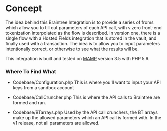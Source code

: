 Concept
==========
The idea behind this Braintree Integration is to provide a series of froms which allow you to till out parameters of each API call, with v.zero front-end tokenization interpolated as the flow is described. In version one, there is a single flow with a Hosted Fields integration that is stored in the vault, and finally used with a transaction. The idea is to allow you to input parameters intentionally correct, or otherwise to see what the results will be. 

This integration is built and tested on [MAMP][1] version 3.5 with PHP 5.6.


### Where To Find What

- Codebase/Configuration.php
	This is where you'll want to input your API keys from a sandbox account

- Codebase/CallCruncher.php
	This is where the API calls to Braintree are formed and ran.

- Codebase/BTarrays.php
	Used by the API call crunchers, the BT arrays make up the allowed parameters which an API call is formed with. In the v1 release, not all parameters are allowed.  

 [1]: https://www.mamp.info/
